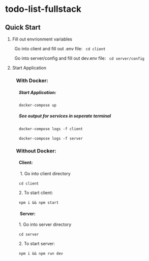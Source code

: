 # todo-list-fullstack

## Quick Start

1. Fill out envrionment variables

    &ensp;Go into client and fill out .env file:
    &ensp;``` cd client ```

    &ensp;Go into server/config and fill out dev.env file:
    &ensp;``` cd server/config ```
    
2. Start Application

     ### &ensp; With Docker:
    #####  &ensp;&ensp;&ensp;Start Application:
     &ensp;&ensp;&ensp;```docker-compose up ```
    #####  &ensp;&ensp;&ensp;See output for services in seperate terminal
     &ensp;&ensp;&ensp;```docker-compose logs -f client```
    
     &ensp;&ensp;&ensp;```docker-compose logs -f server```
    
    ### &ensp; Without Docker:

    ####  &ensp;&ensp;&ensp;Client:

     &ensp;&emsp; 1. Go into client directory 

     &ensp;&emsp;``` cd client ```

     &ensp;&emsp;2. To start client:

     &ensp;&emsp;```npm i && npm start``` 

    ####  &ensp;&emsp; Server:
     &ensp;&emsp;1. Go into server directory 
     
     &ensp;&emsp;``` cd server ```

     &ensp;&emsp;2. To start server:

     &ensp;&emsp;```npm i && npm run dev``` 

